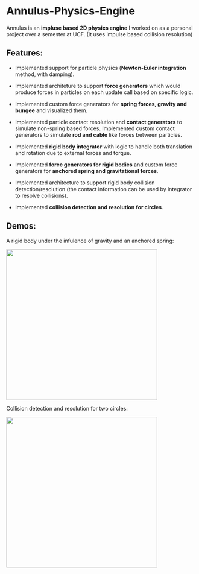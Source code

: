 # Annulus-Physics-Engine

Annulus is an **impluse based 2D physics engine** I worked on as a personal project over a semester at UCF. (It uses impulse based collision resolution)

## Features:
- Implemented support for particle physics (**Newton-Euler integration** method, with damping).

- Implemented architeture to support **force generators** which would produce forces in particles on each update call based on specific logic.

- Implemented custom force generators for **spring forces, gravity and bungee** and visualized them.

- Implemented particle contact resolution and **contact generators** to simulate non-spring based forces. Implemented custom contact generators to simulate **rod and cable** like forces between particles.

- Implemented **rigid body integrator** with logic to handle both translation and rotation due to external forces and torque.

- Implemented **force generators for rigid bodies** and custom force generators for **anchored spring and gravitational forces**.

- Implemented architecture to support rigid body collision detection/resolution (the contact information can be used by integrator to resolve collisions).

- Implemented **collision detection and resolution for circles**.

## Demos:

A rigid body under the infulence of gravity and an anchored spring:

<img src = "https://www.gamedevgrover.com/assets/img/posts/annulus-week-7-8/anchored-spring-demo.gif" width = "400" height = "400" />


Collision detection and resolution for two circles:

<img src = "https://www.gamedevgrover.com/assets/img/posts/annulus-week-7-8/circle-collision-demo.gif" width = "400" />
